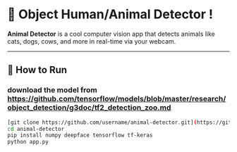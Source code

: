 # 🐾 Object Human/Animal Detector !

**Animal Detector** is a cool computer vision app that detects animals like cats, dogs, cows, and more in real-time via your webcam.

---

## 🚀 How to Run

### download the model from https://github.com/tensorflow/models/blob/master/research/object_detection/g3doc/tf2_detection_zoo.md
```bash
[git clone https://github.com/username/animal-detector.git](https://github.com/renzer19/object-Detector.git)
cd animal-detector
pip install numpy deepface tensorflow tf-keras
python app.py
